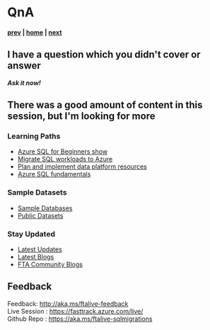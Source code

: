 # QnA

#### [prev](./postmigration.md) | [home](./readme.md)  | [next](./advancedtopics.md)

## I have a question which you didn't cover or answer
**_Ask it now!_**


## There was a good amount of content in this session, but I'm looking for more
### Learning Paths
- [Azure SQL for Beginners show](https://docs.microsoft.com/en-us/shows/azure-sql-for-beginners/)
- [Migrate SQL workloads to Azure](https://docs.microsoft.com/en-us/learn/paths/migrate-sql-workloads-azure/)
- [Plan and implement data platform resources](https://docs.microsoft.com/en-us/learn/paths/plan-implement-data-platform-resources/)
- [Azure SQL fundamentals](https://docs.microsoft.com/en-us/learn/paths/azure-sql-fundamentals/)

### Sample Datasets
- [Sample Databases](https://docs.microsoft.com/en-us/sql/samples/sql-samples-where-are?view=sql-server-ver16)
- [Public Datasets](https://docs.microsoft.com/en-us/azure/azure-sql/public-data-sets?view=azuresql)


### Stay Updated
- [Latest Updates](https://azure.microsoft.com/en-us/updates/)
- [Latest Blogs](https://azure.microsoft.com/en-us/blog/)
- [FTA Community Blogs](https://techcommunity.microsoft.com/t5/custom/page/page-id/Blogs)

## Feedback
Feedback: http://aka.ms/ftalive-feedback </br>
Live Session : https://fasttrack.azure.com/live/ </br>
Github Repo : https://aka.ms/ftalive-sqlmigrations

